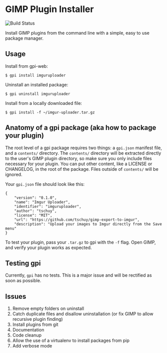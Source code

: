 # GIMP Plugin Installer

![Build Status](https://travis-ci.org/tschuy/gpi.svg)

Install GIMP plugins from the command line with a simple, easy to use package
manager.

Usage
-----

Install from gpi-web:

```
$ gpi install imguruploader
```

Uninstall an installed package:
```
$ gpi uninstall imguruploader
```

Install from a locally downloaded file:
```
$ gpi install -f ~/imgur-uploader.tar.gz
```

Anatomy of a gpi package (aka how to package your plugin)
---------------------------------------------------------

The root level of a gpi package requires two things: a ``gpi.json`` manifest
file, and a ``contents/`` directory. The ``contents/`` directory will be
extracted directly to the user's GIMP plugin directory, so make sure you only
include files necessary for your plugin. You can put other content, like a
LICENSE or CHANGELOG, in the root of the package. Files outside of ``contents/``
will be ignored.

Your ``gpi.json`` file should look like this:

```
{
    "version": "0.1.0",
    "name": "Imgur Uploader",
    "identifier": "imguruploader",
    "author": "tschuy",
    "license": "MIT",
    "url": "https://github.com/tschuy/gimp-export-to-imgur",
    "description": "Upload your images to Imgur directly from the Save menu"
}
```
To test your plugin, pass your ``.tar.gz`` to gpi with the ``-f`` flag. Open
GIMP, and verify your plugin works as expected.

Testing gpi
-----------

Currently, ``gpi`` has no tests. This is a major issue and will be rectified as
soon as possible.

Issues
------

1. Remove empty folders on uninstall
2. Catch duplicate files and disallow uninstallation (or fix GIMP to allow recursive plugin finding)
3. Install plugins from git
4. Documentation
5. Code cleanup
6. Allow the use of a virtualenv to install packages from pip
7. Add verbose mode
